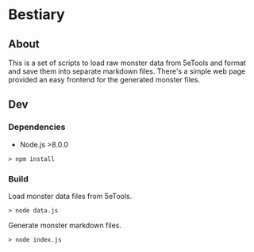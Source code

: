 # Bestiary
## About
This is a set of scripts to load raw monster data from 5eTools and format and save them into separate markdown files. There's a simple web page provided an easy frontend for the generated monster files.

## Dev
### Dependencies
- Node.js >8.0.0
```
> npm install
```
### Build
Load monster data files from 5eTools.
```
> node data.js
```
Generate monster markdown files.
```
> node index.js
```
